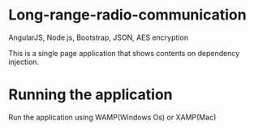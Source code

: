 # Long-range-radio-communication
AngularJS, Node.js, Bootstrap, JSON, AES encryption

This is a single page application that shows contents on dependency injection.

# Running the application

Run the application using WAMP(Windows Os) or XAMP(Mac)
